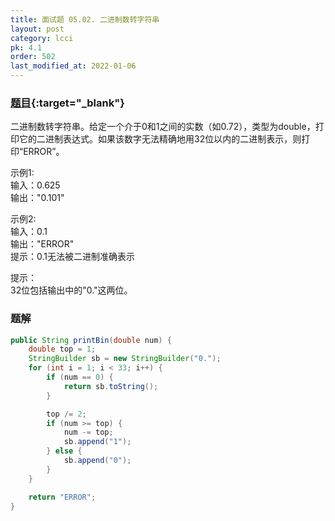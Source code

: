 ```yaml
---
title: 面试题 05.02. 二进制数转字符串
layout: post
category: lcci
pk: 4.1
order: 502
last_modified_at: 2022-01-06
---
```


### [题目](https://leetcode-cn.com/bianry-number-to-string-lcci/){:target="_blank"}

二进制数转字符串。给定一个介于0和1之间的实数（如0.72），类型为double，打印它的二进制表达式。如果该数字无法精确地用32位以内的二进制表示，则打印“ERROR”。

示例1:  
输入：0.625  
输出："0.101"

示例2:  
输入：0.1  
输出："ERROR"  
提示：0.1无法被二进制准确表示

提示：  
32位包括输出中的"0."这两位。

### 题解

```java
public String printBin(double num) {
    double top = 1;
    StringBuilder sb = new StringBuilder("0.");
    for (int i = 1; i < 33; i++) {
        if (num == 0) {
            return sb.toString();
        }

        top /= 2;
        if (num >= top) {
            num -= top;
            sb.append("1");
        } else {
            sb.append("0");
        }
    }

    return "ERROR";
}
```